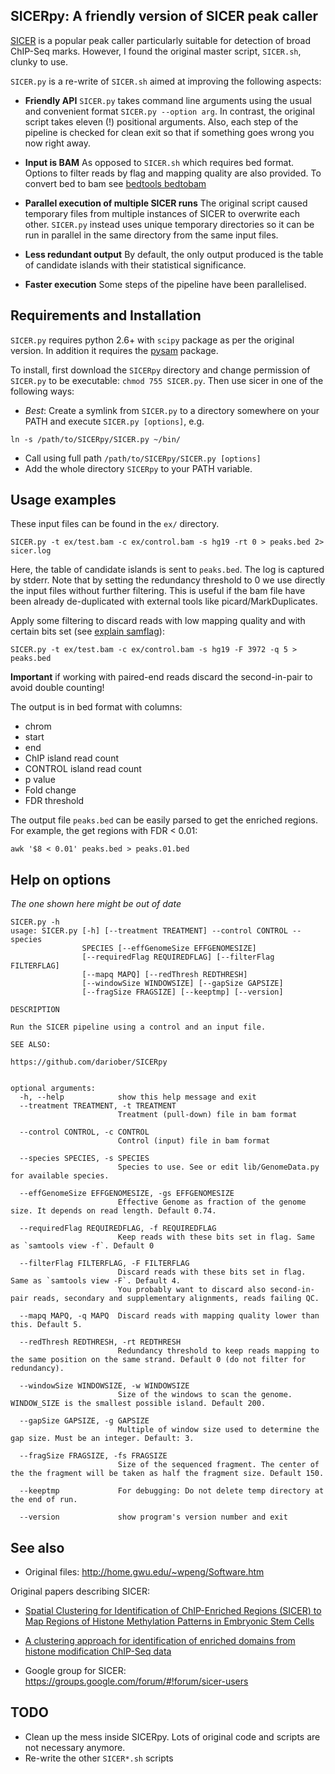 ## SICERpy: A friendly version of SICER peak caller

[SICER](http://home.gwu.edu/~wpeng/Software.htm) is a popular peak caller particularly suitable for detection of broad ChIP-Seq marks. 
However, I found the original master script, `SICER.sh`, clunky to use. 

`SICER.py` is a re-write of `SICER.sh` aimed at improving the following aspects:

* **Friendly API** `SICER.py` takes command line arguments using the usual and convenient format `SICER.py --option arg`. In contrast, the original script
takes eleven (!) positional arguments. Also, each step of the pipeline is checked for clean exit so that if something goes wrong you now right away.

* **Input is BAM** As opposed to `SICER.sh` which requires bed format. Options to filter reads by flag and mapping quality are also provided.
To convert bed to bam see [bedtools bedtobam](http://bedtools.readthedocs.org/en/latest/content/tools/bedtobam.html)

* **Parallel execution of multiple SICER runs** The original script caused temporary files from multiple instances of SICER to overwrite each other. 
`SICER.py` instead uses unique temporary directories so it can be run in parallel in the same directory from the same input files.

* **Less redundant output** By default, the only output produced is the table of candidate islands with their statistical significance.

* **Faster execution** Some steps of the pipeline have been parallelised.

## Requirements and Installation

`SICER.py` requires python 2.6+ with `scipy` package as per the original version. 
In addition it requires the [pysam](http://pysam.readthedocs.org/en/latest/) package.

To install, first download the `SICERpy` directory and change permission of `SICER.py` to be executable: `chmod 755 SICER.py`.
Then use sicer in one of the following ways:

* *Best*: Create a symlink from `SICER.py` to a directory somewhere on your PATH and execute `SICER.py [options]`, e.g. 

```
ln -s /path/to/SICERpy/SICER.py ~/bin/
``` 

* Call using full path `/path/to/SICERpy/SICER.py [options]`
* Add the whole directory `SICERpy` to your PATH variable.

## Usage examples

These input files can be found in the `ex/` directory.

```
SICER.py -t ex/test.bam -c ex/control.bam -s hg19 -rt 0 > peaks.bed 2> sicer.log
```

Here, the table of candidate islands is sent to `peaks.bed`. The log is captured by stderr. 
Note that by setting the redundancy threshold to 0 we use directly the input files without further filtering. 
This is useful if the bam file have been already de-duplicated with external tools like picard/MarkDuplicates.

Apply some filtering to discard reads with low mapping quality and with certain bits set (see [explain samflag](https://broadinstitute.github.io/picard/explain-flags.html)):

```
SICER.py -t ex/test.bam -c ex/control.bam -s hg19 -F 3972 -q 5 > peaks.bed
```

**Important** if working with paired-end reads discard the second-in-pair to avoid double counting!

The output is in bed format with columns:

* chrom
* start
* end
* ChIP island read count
* CONTROL island read count
* p value
* Fold change
* FDR threshold

The output file `peaks.bed` can be easily parsed to get the enriched regions. For example, the get regions with FDR < 0.01:

```
awk '$8 < 0.01' peaks.bed > peaks.01.bed
```

## Help on options

*The one shown here might be out of date*

```
SICER.py -h
usage: SICER.py [-h] [--treatment TREATMENT] --control CONTROL --species
                SPECIES [--effGenomeSize EFFGENOMESIZE]
                [--requiredFlag REQUIREDFLAG] [--filterFlag FILTERFLAG]
                [--mapq MAPQ] [--redThresh REDTHRESH]
                [--windowSize WINDOWSIZE] [--gapSize GAPSIZE]
                [--fragSize FRAGSIZE] [--keeptmp] [--version]

DESCRIPTION

Run the SICER pipeline using a control and an input file.
    
SEE ALSO:

https://github.com/dariober/SICERpy
    

optional arguments:
  -h, --help            show this help message and exit
  --treatment TREATMENT, -t TREATMENT
                        Treatment (pull-down) file in bam format
                                           
  --control CONTROL, -c CONTROL
                        Control (input) file in bam format
                                           
  --species SPECIES, -s SPECIES
                        Species to use. See or edit lib/GenomeData.py for available species. 
                                           
  --effGenomeSize EFFGENOMESIZE, -gs EFFGENOMESIZE
                        Effective Genome as fraction of the genome size. It depends on read length. Default 0.74.
                                           
  --requiredFlag REQUIREDFLAG, -f REQUIREDFLAG
                        Keep reads with these bits set in flag. Same as `samtools view -f`. Default 0
                                           
  --filterFlag FILTERFLAG, -F FILTERFLAG
                        Discard reads with these bits set in flag. Same as `samtools view -F`. Default 4. 
                        You probably want to discard also second-in-pair reads, secondary and supplementary alignments, reads failing QC.
                                           
  --mapq MAPQ, -q MAPQ  Discard reads with mapping quality lower than this. Default 5.
                                           
  --redThresh REDTHRESH, -rt REDTHRESH
                        Redundancy threshold to keep reads mapping to the same position on the same strand. Default 0 (do not filter for redundancy). 
                                           
  --windowSize WINDOWSIZE, -w WINDOWSIZE
                        Size of the windows to scan the genome. WINDOW_SIZE is the smallest possible island. Default 200.
                                           
  --gapSize GAPSIZE, -g GAPSIZE
                        Multiple of window size used to determine the gap size. Must be an integer. Default: 3.
                                           
  --fragSize FRAGSIZE, -fs FRAGSIZE
                        Size of the sequenced fragment. The center of the the fragment will be taken as half the fragment size. Default 150.
                                           
  --keeptmp             For debugging: Do not delete temp directory at the end of run.
                                           
  --version             show program's version number and exit
```

## See also

* Original files: http://home.gwu.edu/~wpeng/Software.htm

Original papers describing SICER: 

* [Spatial Clustering for Identification of ChIP-Enriched Regions (SICER) to Map Regions of Histone Methylation Patterns in Embryonic Stem Cells](http://www.ncbi.nlm.nih.gov/pmc/articles/PMC4152844/)
* [A clustering approach for identification of enriched domains from histone modification ChIP-Seq data](http://bioinformatics.oxfordjournals.org/content/25/15/1952.full)

* Google group for SICER: https://groups.google.com/forum/#!forum/sicer-users

## TODO

* Clean up the mess inside SICERpy. Lots of original code and scripts are not necessary anymore.
* Re-write the other `SICER*.sh` scripts

